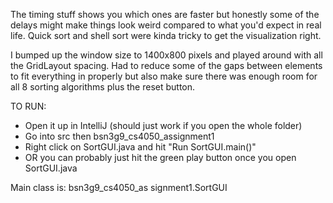 The timing stuff shows you
which ones are faster but
honestly some of the delays
might make things look weird
compared to what you'd expect
in real life. Quick sort and
shell sort were kinda tricky to
get the visualization right.

I bumped up the window size
to 1400x800 pixels and played
around with all the GridLayout
spacing. Had to reduce some of
the gaps between elements to
fit everything in properly but
also make sure there was enough
room for all 8 sorting
algorithms plus the reset
button.

TO RUN:
- Open it up in IntelliJ
  (should just work if you open
  the whole folder)
- Go into src then
  bsn3g9_cs4050_assignment1
- Right click on SortGUI.java
  and hit "Run SortGUI.main()"
- OR you can probably just hit
  the green play button once you
  open SortGUI.java

Main class is: bsn3g9_cs4050_as
signment1.SortGUI
